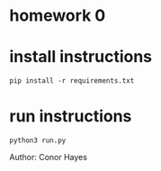 # homework 0

# install instructions
`pip install -r requirements.txt`

# run instructions
`python3 run.py`

Author: Conor Hayes
